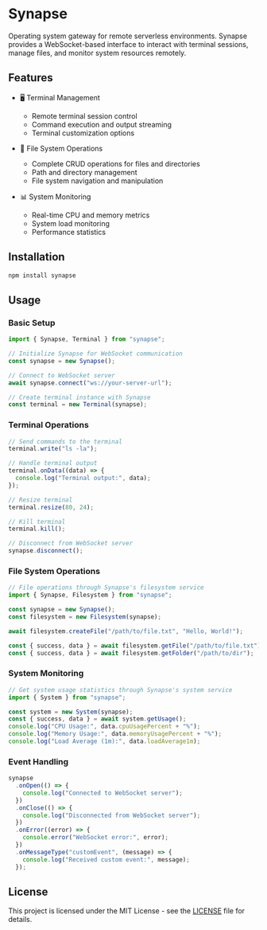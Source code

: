 # Synapse

Operating system gateway for remote serverless environments. Synapse provides a WebSocket-based interface to interact with terminal sessions, manage files, and monitor system resources remotely.

## Features

- 🖥️ Terminal Management

  - Remote terminal session control
  - Command execution and output streaming
  - Terminal customization options

- 📂 File System Operations

  - Complete CRUD operations for files and directories
  - Path and directory management
  - File system navigation and manipulation

- 📊 System Monitoring

  - Real-time CPU and memory metrics
  - System load monitoring
  - Performance statistics

## Installation

```bash
npm install synapse
```

## Usage

### Basic Setup

```typescript
import { Synapse, Terminal } from "synapse";

// Initialize Synapse for WebSocket communication
const synapse = new Synapse();

// Connect to WebSocket server
await synapse.connect("ws://your-server-url");

// Create terminal instance with Synapse
const terminal = new Terminal(synapse);
```

### Terminal Operations

```typescript
// Send commands to the terminal
terminal.write("ls -la");

// Handle terminal output
terminal.onData((data) => {
  console.log("Terminal output:", data);
});

// Resize terminal
terminal.resize(80, 24);

// Kill terminal
terminal.kill();

// Disconnect from WebSocket server
synapse.disconnect();
```

### File System Operations

```typescript
// File operations through Synapse's filesystem service
import { Synapse, Filesystem } from "synapse";

const synapse = new Synapse();
const filesystem = new Filesystem(synapse);

await filesystem.createFile("/path/to/file.txt", "Hello, World!");

const { success, data } = await filesystem.getFile("/path/to/file.txt");
const { success, data } = await filesystem.getFolder("/path/to/dir");
```

### System Monitoring

```typescript
// Get system usage statistics through Synapse's system service
import { System } from "synapse";

const system = new System(synapse);
const { success, data } = await system.getUsage();
console.log("CPU Usage:", data.cpuUsagePercent + "%");
console.log("Memory Usage:", data.memoryUsagePercent + "%");
console.log("Load Average (1m):", data.loadAverage1m);
```

### Event Handling

```typescript
synapse
  .onOpen(() => {
    console.log("Connected to WebSocket server");
  })
  .onClose(() => {
    console.log("Disconnected from WebSocket server");
  })
  .onError((error) => {
    console.error("WebSocket error:", error);
  })
  .onMessageType("customEvent", (message) => {
    console.log("Received custom event:", message);
  });
```

## License

This project is licensed under the MIT License - see the [LICENSE](LICENSE) file for details.
